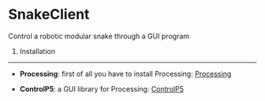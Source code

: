 SnakeClient
===========

Control a robotic modular snake through a GUI program

1. Installation
-------------------
* **Processing**: first of all you have to install Processing:
[Processing](http://processing.org/download/)

* **ControlP5**: a GUI library for Processing:
[ControlP5](www.sojamo.de/libraries/controlp5)

